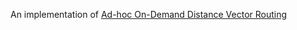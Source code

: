 An implementation of <a href="https://www.cs.cornell.edu/people/egs/615/aodv.pdf" target="_blank">Ad-hoc On-Demand Distance Vector Routing</a>
